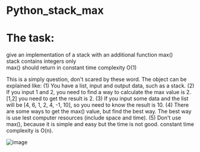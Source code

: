# Python_stack_max

# The task:    
give an implementation of a stack with an additional function max()    
stack contains integers only     
max() should return in constant time complexity O(1)      

This is a simply question, don't scared by these word. The object can be explained like:
(1) You have a list, input and output data, such as a stack. 
(2) If you input 1 and 2, you need to find a way to calculate the max value is 2.  [1,2] you need to get the result is 2.
(3) If you input some data  and the list will be [4, 6, 1, 2, 4, -1, 10],  so you need to know the result is 10. 
(4) There are some ways to get the max() value, but find the best way. The best way is use lest computer resources (include space and time).
(5) Don't use max(), because it is simple and easy but the time is not good. constant time complexity is O(n).


![image](https://user-images.githubusercontent.com/75282285/184548604-3ff91494-7c1d-4b5d-af6b-b4b8591ae491.png)
